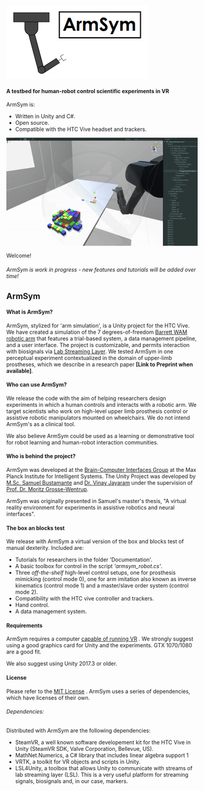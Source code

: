 ![](Documentation/Images/logo_main.png)

####  A testbed for human-robot control scientific experiments in VR

ArmSym is:

* Written in Unity and C#.
* Open source. 
* Compatible with the HTC Vive headset and trackers.

![Alt Text](Documentation/Images/Tutorial3/T3.gif)

Welcome! 

###### ArmSym is work in progress - new features and tutorials will be added over time!



## ArmSym

#### What is ArmSym?

ArmSym,  stylized for 'arm simulation', is a Unity project for the HTC Vive.  We have created a simulation of the 7 degrees-of-freedom [Barrett WAM robotic arm](http://brain-computer-interfaces.net/) that features a trial-based system, a data management pipeline, and a user interface. The project is customizable, and permits interaction with biosignals via [Lab Streaming Layer](https://github.com/sccn/labstreaminglayer).  We tested ArmSym in one perceptual experiment contextualized in the domain of upper-limb prostheses, which we describe in a research paper **[Link to Preprint when available]**.

#### Who can use ArmSym?

We release the code with the aim of helping researchers design experiments in which a human controls and interacts with a robotic arm. We target scientists who work on high-level upper limb prosthesis control or assistive robotic manipulators mounted on wheelchairs. We do not intend ArmSym's as a clinical tool. 

We also believe ArmSym could be used as a learning or demonstrative tool for robot learning and human-robot interaction communities.  

#### Who is behind the project?

ArmSym was developed at the [Brain-Computer Interfaces Group](http://brain-computer-interfaces.net/)  at the Max Planck Institute for Intelligent Systems. The Unity Project was developed by  [M.Sc. Samuel Bustamante](https://www.is.mpg.de/person/sbustamante) and [Dr. Vinay Jayaram](https://ei.is.tuebingen.mpg.de/~vjayaram) under the supervision of [Prof. Dr. Moritz Grosse-Wentrup](https://ei.is.tuebingen.mpg.de/people/moritzgw). 

ArmSym was originally presented in Samuel's master's thesis, "A virtual reality environment for experiments in assistive robotics and neural interfaces".  

#### The box an blocks test

We release with ArmSym a virtual version of the box and blocks test of manual dexterity. Included are:

* Tutorials for researchers in the folder 'Documentation'.
* A basic toolbox for control in the script *'armsym_robot.cs'*.
* Three *off-the-shelf* high-level control setups, one for prosthesis mimicking (control mode 0), one for arm imitation also known as inverse kinematics (control mode 1) and a master/slave order system (control mode 2). 
* Compatibility with the HTC vive controller and trackers.
* Hand control.
* A data management system. 

#### Requirements
ArmSym requires a computer [capable of running VR](https://store.steampowered.com/app/323910/SteamVR_Performance_Test/) . We strongly suggest using a good graphics card for Unity and the experiments. GTX 1070/1080 are a good fit. 

We also suggest using Unity 2017.3 or older.


#### License

Please refer to the [MIT License](LICENSE) . 
ArmSym uses a series of dependencies, which have licenses of their own.

###### Dependencies:
Distributed with ArmSym are the following dependencies:

* SteamVR, a well known software developement kit for the HTC Vive in Unity
  (SteamVR SDK, Valve Corporation, Bellevue, US).
* MathNet.Numerics, a C# library that includes linear algebra support 1
* VRTK, a toolkit for VR objects and scripts in Unity.
* LSL4Unity, a toolbox that allows Unity to communicate with streams of lab
  streaming layer (LSL). This is a very useful platform for streaming signals,
  biosignals and, in our case, markers.
